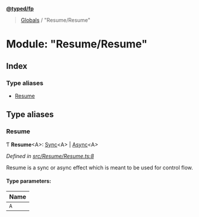 **[@typed/fp](../README.md)**

> [Globals](../globals.md) / "Resume/Resume"

# Module: "Resume/Resume"

## Index

### Type aliases

* [Resume](_resume_resume_.md#resume)

## Type aliases

### Resume

Ƭ  **Resume**\<A>: [Sync](../interfaces/_resume_sync_.sync.md)\<A> \| [Async](../interfaces/_resume_async_.async.md)\<A>

*Defined in [src/Resume/Resume.ts:8](https://github.com/TylorS/typed-fp/blob/559f273/src/Resume/Resume.ts#L8)*

Resume is a sync or async effect which is meant to be used
for control flow.

#### Type parameters:

Name |
------ |
`A` |
